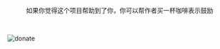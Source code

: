 
<div align="center">
<p>
如果你觉得这个项目帮助到了你，你可以帮作者买一杯咖啡表示鼓励
</p>
</div><br/>


![donate](https://raw.githubusercontent.com/frank-lam/fullstack-tutorial/master/assets/tipping.jpg)
